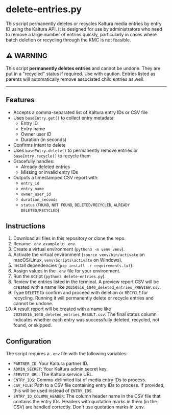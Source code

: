 # delete-entries.py

This script permanently deletes or recycles Kaltura media entries by entry ID using the Kaltura API. It is designed for use by administrators who need to remove a large number of entries quickly, particularly in cases where batch deletion or recycling through the KMC is not feasible.

## ⚠️ WARNING

This script **permanently deletes entries** and cannot be undone. They are put in a "recycled" status if required. Use with caution. Entries listed as parents will automatically remove associated child entries as well.

---

## Features

- Accepts a comma-separated list of Kaltura entry IDs or CSV file
- Uses `baseEntry.get()` to collect entry metadata:
  - Entry ID
  - Entry name
  - Owner user ID
  - Duration (in seconds)
- Confirms intent to delete
- Uses `baseEntry.delete()` to permanently remove entries or `baseEntry.recycle()` to recycle them
- Gracefully handles:
  - Already deleted entries
  - Missing or invalid entry IDs
- Outputs a timestamped CSV report with:
  - `entry_id`
  - `entry_name`
  - `owner_user_id`
  - `duration_seconds`
  - `status` (`FOUND`, `NOT FOUND`, `DELETED/RECYCLED`, `ALREADY DELETED/RECYCLED`)

## Instructions

1. Download all files in this repository or clone the repo.
2. Rename `.env.example` to `.env`.
3. Create a virtual environment (`python3 -m venv venv`).
4. Activate the virtual environment (`source venv/bin/activate` on macOS/Linux, `venv\Scripts\activate` on Windows).
5. Install dependencies (`pip install -r requirements.txt`).
6. Assign values in the `.env` file for your environment.
7. Run the script (`python3 delete-entries.py`). 
8. Review the entries listed in the terminal. A preview report CSV will be created with a name like `20250516_1040_deleted_entries_PREVIEW.csv`.
9. Type `DELETE` to confirm and proceed with deletion or `RECYCLE` for recycling. Running it will permanently delete or recycle entries and cannot be undone.
10. A result report will be created with a name like `20250516_1040_deleted_entries_RESULT.csv`. The final status column indicates whether each entry was successfully deleted, recycled, not found, or skipped.

## Configuration

The script requires a `.env` file with the following variables:

- `PARTNER_ID`: Your Kaltura partner ID.
- `ADMIN_SECRET`: Your Kaltura admin secret key.
- `SERVICE_URL`: The Kaltura service URL.
- `ENTRY_IDS`: Comma-delimited list of media entry IDs to process.
- `CSV_FILE`: Path to a CSV file containing entry IDs to process. If provided, this will be used instead of `ENTRY_IDS`.
- `ENTRY_ID_COLUMN_HEADER`: The column header name in the CSV file that contains the entry IDs. Headers with quotation marks in them (in the CSV) are handled correctly. Don't use quotation marks in .env.